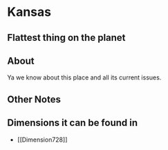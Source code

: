 # Kansas
## Flattest thing on the planet

## About
Ya we know about this place and all its current issues.

## Other Notes

## Dimensions it can be found in
- [[Dimension728]]